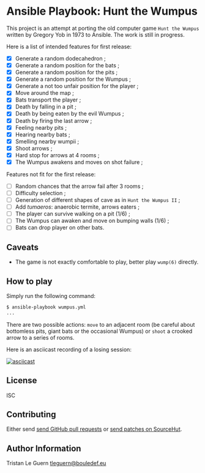# Ansible Playbook: Hunt the Wumpus

This project is an attempt at porting the old computer game `Hunt the Wumpus` written by Gregory Yob in 1973 to Ansible.
The work is still in progress.

Here is a list of intended features for first release:

- [X] Generate a random dodecahedron ;
- [X] Generate a random position for the bats ;
- [X] Generate a random position for the pits ;
- [X] Generate a random position for the Wumpus ;
- [X] Generate a not too unfair position for the player ;
- [X] Move around the map ;
- [X] Bats transport the player ;
- [X] Death by falling in a pit ;
- [X] Death by being eaten by the evil Wumpus ;
- [X] Death by firing the last arrow ;
- [X] Feeling nearby pits ;
- [X] Hearing nearby bats ;
- [X] Smelling nearby wumpii ;
- [X] Shoot arrows ;
- [X] Hard stop for arrows at 4 rooms ;
- [X] The Wumpus awakens and moves on shot failure ;

Features not fit for the first release:

- [ ] Random chances that the arrow fail after 3 rooms ;
- [ ] Difficulty selection ;
- [ ] Generation of different shapes of cave as in `Hunt the Wumpus II` ;
- [ ] Add _tumaeros_: anaerobic termite, arrows eaters ;
- [ ] The player can survive walking on a pit (1/6) ;
- [ ] The Wumpus can awaken and move on bumping walls (1/6) ;
- [ ] Bats can drop player on other bats.

## Caveats

- The game is not exactly comfortable to play, better play `wump(6)` directly.

## How to play

Simply run the following command:

```sh
$ ansible-playbook wumpus.yml
...
```

There are two possible actions: `move` to an adjacent room (be careful about bottomless pits, giant bats or the occasional Wumpus) or `shoot` a crooked arrow to a series of rooms.

Here is an asciicast recording of a losing session:

[![asciicast](https://asciinema.org/a/Glv8slBLl0DzKC3xLanwKfdag.svg)](https://asciinema.org/a/Glv8slBLl0DzKC3xLanwKfdag)

## License

ISC

## Contributing

Either send [send GitHub pull requests](https://github.com/tleguern/ansible-playbook-wumpus) or [send patches on SourceHut](https://lists.sr.ht/~tleguern/misc).

## Author Information

Tristan Le Guern <tleguern@bouledef.eu>
